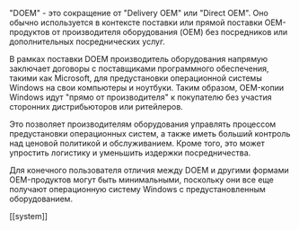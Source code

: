 "DOEM" - это сокращение от "Delivery OEM" или "Direct OEM". Оно обычно используется в контексте поставки или прямой поставки OEM-продуктов от производителя оборудования (OEM) без посредников или дополнительных посреднических услуг.

В рамках поставки DOEM производитель оборудования напрямую заключает договоры с поставщиками программного обеспечения, такими как Microsoft, для предустановки операционной системы Windows на свои компьютеры и ноутбуки. Таким образом, OEM-копии Windows идут "прямо от производителя" к покупателю без участия сторонних дистрибьюторов или ритейлеров.

Это позволяет производителям оборудования управлять процессом предустановки операционных систем, а также иметь больший контроль над ценовой политикой и обслуживанием. Кроме того, это может упростить логистику и уменьшить издержки посредничества.

Для конечного пользователя отличия между DOEM и другими формами OEM-продуктов могут быть минимальными, поскольку они все еще получают операционную систему Windows с предустановленным оборудованием.


[[system]]